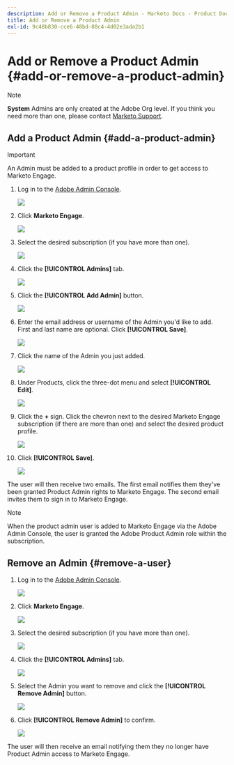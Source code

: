 ```yaml
---
description: Add or Remove a Product Admin - Marketo Docs - Product Documentation
title: Add or Remove a Product Admin
exl-id: 9c48b830-cce6-48bd-88c4-4d02e3ada2b1
---
```

# Add or Remove a Product Admin {#add-or-remove-a-product-admin}

>[!NOTE]
>
>**System** Admins are only created at the Adobe Org level. If you think you need more than one, please contact [Marketo Support](https://nation.marketo.com/t5/support/ct-p/Support).

## Add a Product Admin {#add-a-product-admin}

>[!IMPORTANT]
>
>An Admin must be added to a product profile in order to get access to Marketo Engage.

1. Log in to the [Adobe Admin Console](https://adminconsole.adobe.com/).

   ![](assets/add-or-remove-a-product-admin-1.png)

1. Click **Marketo Engage**.

   ![](assets/add-or-remove-a-product-admin-2.png)

1. Select the desired subscription (if you have more than one).

   ![](assets/add-or-remove-a-product-admin-3.png)

1. Click the **[!UICONTROL Admins]** tab.

   ![](assets/add-or-remove-a-product-admin-4.png)

1. Click the **[!UICONTROL Add Admin]** button.

   ![](assets/add-or-remove-a-product-admin-5.png)

1. Enter the email address or username of the Admin you'd like to add. First and last name are optional. Click **[!UICONTROL Save]**.

   ![](assets/add-or-remove-a-product-admin-6.png)

1. Click the name of the Admin you just added.

   ![](assets/add-or-remove-a-product-admin-7.png)

1. Under Products, click the three-dot menu and select **[!UICONTROL Edit]**.

   ![](assets/add-or-remove-a-product-admin-8.png)

1. Click the **+** sign. Click the chevron next to the desired Marketo Engage subscription (if there are more than one) and select the desired product profile.

   ![](assets/add-or-remove-a-product-admin-9.png)

1. Click **[!UICONTROL Save]**.

   ![](assets/add-or-remove-a-product-admin-10.png)

The user will then receive two emails. The first email notifies them they've been granted Product Admin rights to Marketo Engage. The second email invites them to sign in to Marketo Engage.

>[!NOTE]
>
>When the product admin user is added to Marketo Engage via the Adobe Admin Console, the user is granted the Adobe Product Admin role within the subscription.

## Remove an Admin {#remove-a-user}

1. Log in to the [Adobe Admin Console](https://adminconsole.adobe.com/).

   ![](assets/add-or-remove-a-product-admin-11.png)

1. Click **Marketo Engage**.

   ![](assets/add-or-remove-a-product-admin-12.png)

1. Select the desired subscription (if you have more than one).

   ![](assets/add-or-remove-a-product-admin-13.png)

1. Click the **[!UICONTROL Admins]** tab.

   ![](assets/add-or-remove-a-product-admin-14.png)

1. Select the Admin you want to remove and click the **[!UICONTROL Remove Admin]** button.

   ![](assets/add-or-remove-a-product-admin-15.png)

1. Click **[!UICONTROL Remove Admin]** to confirm.

   ![](assets/add-or-remove-a-product-admin-16.png)

The user will then receive an email notifying them they no longer have Product Admin access to Marketo Engage.
